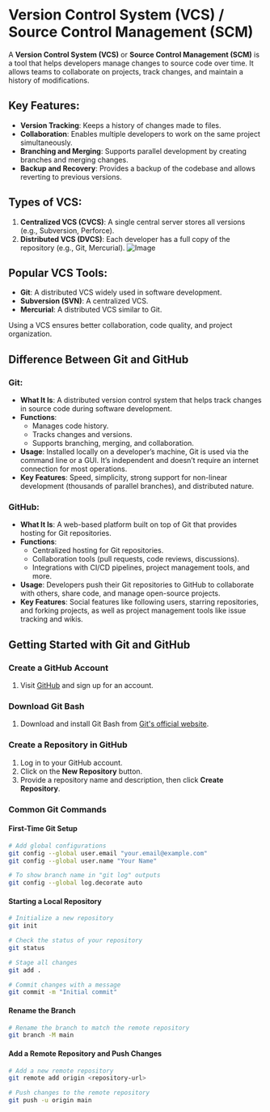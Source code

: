 # Version Control System (VCS) / Source Control Management (SCM)

A **Version Control System (VCS)** or **Source Control Management (SCM)** is a tool that helps developers manage changes to source code over time. It allows teams to collaborate on projects, track changes, and maintain a history of modifications.

## Key Features:
- **Version Tracking**: Keeps a history of changes made to files.
- **Collaboration**: Enables multiple developers to work on the same project simultaneously.
- **Branching and Merging**: Supports parallel development by creating branches and merging changes.
- **Backup and Recovery**: Provides a backup of the codebase and allows reverting to previous versions.

## Types of VCS:
1. **Centralized VCS (CVCS)**: A single central server stores all versions (e.g., Subversion, Perforce).
2. **Distributed VCS (DVCS)**: Each developer has a full copy of the repository (e.g., Git, Mercurial).
![Image](https://github.com/user-attachments/assets/de7b396c-9432-462e-a507-4b3cbb9a6789)

## Popular VCS Tools:
- **Git**: A distributed VCS widely used in software development.
- **Subversion (SVN)**: A centralized VCS.
- **Mercurial**: A distributed VCS similar to Git.

Using a VCS ensures better collaboration, code quality, and project organization.
## Difference Between Git and GitHub

### Git:
- **What It Is**: A distributed version control system that helps track changes in source code during software development.
- **Functions**:
    - Manages code history.
    - Tracks changes and versions.
    - Supports branching, merging, and collaboration.
- **Usage**: Installed locally on a developer’s machine, Git is used via the command line or a GUI. It’s independent and doesn’t require an internet connection for most operations.
- **Key Features**: Speed, simplicity, strong support for non-linear development (thousands of parallel branches), and distributed nature.

### GitHub:
- **What It Is**: A web-based platform built on top of Git that provides hosting for Git repositories.
- **Functions**:
    - Centralized hosting for Git repositories.
    - Collaboration tools (pull requests, code reviews, discussions).
    - Integrations with CI/CD pipelines, project management tools, and more.
- **Usage**: Developers push their Git repositories to GitHub to collaborate with others, share code, and manage open-source projects.
- **Key Features**: Social features like following users, starring repositories, and forking projects, as well as project management tools like issue tracking and wikis.

## Getting Started with Git and GitHub

### Create a GitHub Account
1. Visit [GitHub](https://github.com) and sign up for an account.

### Download Git Bash
1. Download and install Git Bash from [Git's official website](https://git-scm.com).

### Create a Repository in GitHub
1. Log in to your GitHub account.
2. Click on the **New Repository** button.
3. Provide a repository name and description, then click **Create Repository**.

### Common Git Commands

#### First-Time Git Setup
```bash
# Add global configurations
git config --global user.email "your.email@example.com"
git config --global user.name "Your Name"

# To show branch name in "git log" outputs
git config --global log.decorate auto
```

#### Starting a Local Repository
```bash
# Initialize a new repository
git init

# Check the status of your repository
git status

# Stage all changes
git add .

# Commit changes with a message
git commit -m "Initial commit"
```

#### Rename the Branch
```bash
# Rename the branch to match the remote repository
git branch -M main
```

#### Add a Remote Repository and Push Changes
```bash
# Add a new remote repository
git remote add origin <repository-url>

# Push changes to the remote repository
git push -u origin main
```